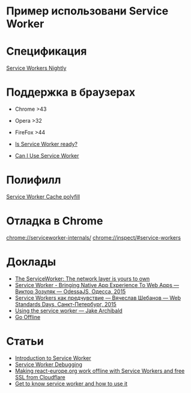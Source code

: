 # Пример использовани Service Worker

# Спецификация

[Service Workers Nightly](https://slightlyoff.github.io/ServiceWorker/spec/service_worker/)


# Поддержка в браузерах

* Chrome >43
* Opera >32
* FireFox >44

* [Is Service Worker ready?](https://jakearchibald.github.io/isserviceworkerready/)
* [Can I Use Service Worker](http://caniuse.com/#feat=serviceworkers)


# Полифилл

[Service Worker Cache polyfill](https://github.com/coonsta/cache-polyfill)


# Отладка в Chrome

[chrome://serviceworker-internals/](chrome://serviceworker-internals/)
[chrome://inspect/#service-workers](chrome://inspect/#service-workers)


# Доклады

* [The ServiceWorker: The network layer is yours to own](https://www.youtube.com/watch?v=4uQMl7mFB6g)
* [Service Worker - Bringing Native App Experience To Web Apps — Виктор Зозуляк — OdessaJS, Одесса, 2015](https://www.youtube.com/watch?v=Zo5leNzBbOc)
* [Service Workers как предчувствие — Вячеслав Шебанов — Web Standards Days, Санкт-Петербург, 2015](https://youtu.be/V7bnSOwuO4M?t=9217)
* [Using the service worker — Jake Archibald](https://www.youtube.com/watch?v=SdMxGNkZqnU)
* [Go Offline](https://www.youtube.com/watch?v=BucGrYACJdQ)

# Статьи

* [Introduction to Service Worker](http://www.html5rocks.com/en/tutorials/service-worker/introduction/)
* [Service Worker Debugging](https://www.chromium.org/blink/serviceworker/service-worker-faq)
* [Making react-europe.org work offline with Service Workers and free SSL from Cloudflare](https://medium.com/@patcito/making-react-europe-org-work-offline-with-service-workers-f54fb0457048#.t44t7j3ya)
* [Get to know service worker and how to use it](http://blog.pluralsight.com/introduction-to-service-worker)
